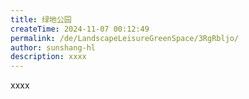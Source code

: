 ```yaml
---
title: 绿地公园
createTime: 2024-11-07 00:12:49
permalink: /de/LandscapeLeisureGreenSpace/3RgRbljo/
author: sunshang-hl
description: xxxx
---
```


xxxx
